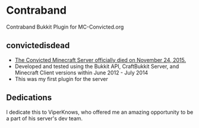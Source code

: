 # Contraband
Contraband Bukkit Plugin for MC-Convicted.org

## convictedisdead
- [The Convicted Minecraft Server officially died on November 24, 2015.](http://www.minecraftforum.net/forums/servers/pc-servers/765507-convicted-classic-prison-server-non-op?comment=65094)
- Developed and tested using the Bukkit API, CraftBukkit Server, and Minecraft Client versions within June 2012 - July 2014
- This was my first plugin for the server

## Dedications
I dedicate this to ViperKnows, who offered me an amazing opportunity to be a part of his server's dev team.

